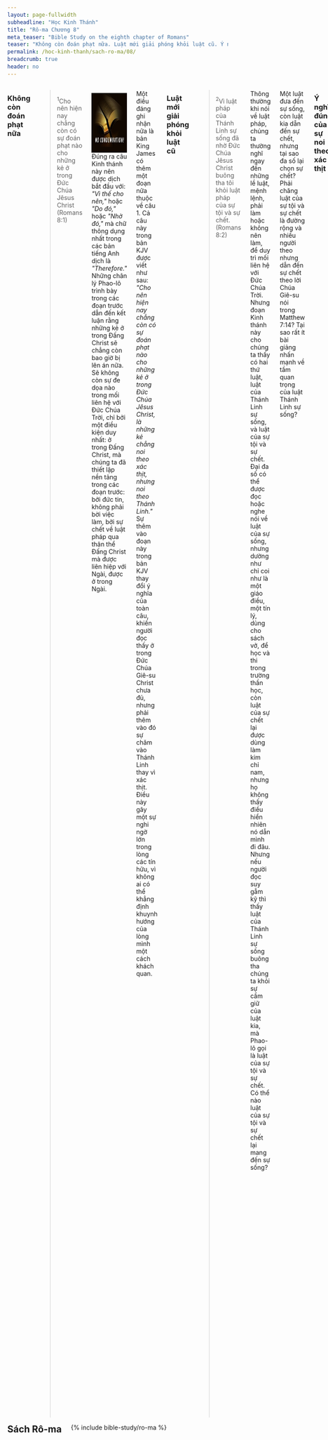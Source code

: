 ```yaml
---
layout: page-fullwidth
subheadline: "Học Kinh Thánh"
title: "Rô-ma Chương 8"
meta_teaser: "Bible Study on the eighth chapter of Romans"
teaser: "Không còn đoán phạt nữa. Luật mới giải phóng khỏi luật cũ. Ý nghĩa đúng của sự noi theo xác thịt. Trọng tâm của đức tin bạn đặt vào đâu? Ai sống theo xác thịt? Phần Thần Linh sống, còn xác thịt thì chết. Thánh Linh ban sự sống. Món nợ xác thịt đã được trả. Đừng dùng xác thịt để đạt sự công bình. Được ấn chứng bởi Thánh Linh.  Bình an trong Chúa. Chịu đau đớn với Chúa--ý nghĩa đúng. Mong đợi ngày giải cứu khỏi làm tôi sự hư nát. Đức Thánh Linh cầu thay. Những kẻ được Đức Chúa Trời kêu gọi. Tình yêu Chúa bất khả phân ly."
permalink: /hoc-kinh-thanh/sach-ro-ma/08/
breadcrumb: true
header: no
---
```

<!--more-->
<div class="row">
<div class="medium-8 columns" markdown="1">

### Không còn đoán phạt nữa

> <sup>1</sup>Cho nên hiện nay chẳng còn có sự đoán phạt nào cho những kẻ ở trong Ðức Chúa Jêsus Christ (Romans 8:1)

<div>
<p>
<img alt src="/images/no-condemnation.jpg" style="border: 0px none; margin: 7px 15px 0px 0px; max-width: 100%; height: 136px; padding: 0px; float: left;">
Đúng ra câu Kinh thánh này nên được dịch bắt đầu với: <span style="font-style: italic;">"Vì thế cho nên,"</span> hoặc <span style="font-style: italic;">"Do đó,"</span> hoặc <span style="font-style: italic;">"Nhờ đó,"</span> mà chữ thông dụng nhất trong các bản tiếng Anh dịch là <span style="font-style: italic;">"Therefore."</span> Những chân lý Phao-lô trình bày trong các đoạn trước dẫn đến kết luận rằng những kẻ ở trong Đấng Christ sẽ chẳng còn bao giờ bị lên án nữa. Sẽ không còn sự đe dọa nào trong mối liên hệ với Đức Chúa Trời, chỉ bởi một điều kiện duy nhất: ở trong Đấng Christ, mà chúng ta đã thiết lập nền tảng trong các đoạn trước: bởi đức tin, không phải bời việc làm, bởi sự chết về luật pháp qua thân thể Đấng Christ mà được liên hiệp với Ngài, được ở trong Ngài.
</p>
</div>

Một điều đáng ghi nhận nữa là bản King James có thêm một đoạn nữa thuộc về câu 1. Cả câu này trong bản KJV được viết như sau: <span style="font-style: italic;">"Cho nên hiện nay chẳng còn có sự đoán phạt nào cho những kẻ ở trong Ðức Chúa Jêsus Christ, là những kẻ chẳng noi theo xác thịt, nhưng noi theo Thánh Linh."</span> Sự thêm vào đoạn này trong bản KJV thay đổi ý nghĩa của toàn câu, khiến người đọc thấy ở trong Đức Chúa Giê-su Christ chưa đủ, nhưng phải thêm vào đó sự chăm vào Thánh Linh thay vì xác thịt. Điều này gây một sự nghi ngờ lớn trong lòng các tín hữu, vì không ai có thể khẳng định khuynh hướng của lòng mình một cách khách quan.

### Luật mới giải phóng khỏi luật cũ

> <sup>2</sup>Vì luật pháp của Thánh Linh sự sống đã nhờ Ðức Chúa Jêsus Christ buông tha tôi khỏi luật pháp của sự tội và sự chết. (Romans 8:2)

Thông thường khi nói về luật pháp, chúng ta thường nghĩ ngay đến những lề luật, mệnh lệnh, phải làm hoặc không nên làm, để duy trì mối liên hệ với Đức Chúa Trời. Nhưng đoạn Kinh thánh này cho chúng ta thấy có hai thứ luật, luật của Thánh Linh sự sống, và luật của sự tội và sự chết. Đại đa số có thể được đọc hoặc nghe nói về luật của sự sống, nhưng dường như chỉ coi như là một giáo điều, một tín lý, dùng cho sách vở, để học và thi trong trường thần học, còn luật của sự chết lại được dùng làm kim chỉ nam, nhưng họ không thấy điều hiển nhiên nó dẫn mình đi đâu. Nhưng nếu người đọc suy gẫm kỹ thì thấy luật của Thánh Linh sự sống buông tha chúng ta khỏi sự cầm giữ của luật kia, mà Phao-lô gọi là luật của sự tội và sự chết. Có thể nào luật của sự tội và sự chết lại mang đến sự sống? 

Một luật đưa đến sự sống, còn luật kia dẫn đến sự chết, nhưng tại sao đa số lại chọn sự chết? Phải chăng luật của sự tội và sự chết là đường rộng và nhiều người theo nhưng dẫn đến sự chết theo lời Chúa Giê-su nói trong Matthew 7:14? Tại sao rất ít bài giảng nhấn mạnh về tầm quan trọng của luật Thánh Linh sự sống?

### Ý nghĩa đúng của sự noi theo xác thịt

> <sup>3</sup>Vì điều chi luật pháp không làm nổi, tại xác thịt làm cho luật pháp ra yếu đuối, thì Ðức Chúa Trời đã làm rồi: Ngài đã vì cớ tội lỗi sai chính Con mình lấy xác thịt giống như xác thịt tội lỗi chúng ta, và đã đoán phạt tội lỗi trong xác thịt,  <sup>4</sup>hầu cho sự công bình mà luật pháp buộc phải làm được trọn trong chúng ta, là kẻ chẳng noi theo xác thịt, nhưng noi theo Thánh Linh. (Romans 8:3-4)

Luật pháp không làm nổi điều gì? Còn điều gì khác quan trọng hơn là đạt được sự công bình của Đức Chúa Trời, và sự sống? Như Phao-lô đã nói trong phần cuối của Romans 7, rằng xác thịt không thể nào làm được trọn những điều đòi hỏi của luật pháp, và vì thế Chúa đã ban Con Một của Ngài để thực hiện điều chúng ta không làm nổi, hoặc nói theo cách của Phao-lô, điều mà luật pháp không làm được qua xác thịt loài người.

Thế nào là noi theo xác thịt? Còn noi theo Thánh Linh? Trước hết chúng ta nên định nghĩa chữ <span style="font-style: italic;">"noi theo."</span> Noi theo, hoặc <span style="font-style: italic;">"patterned after."</span> Cứ theo từ tiết của Rô-ma từ chương 1 đến đây, các sự so sánh giữa hai thái cực: xác thịt và Thánh Linh, mà liên hệ đến xác thịt gồm có luật pháp và việc làm, còn liên hệ đến Thánh Linh thì qua ân điển và đức tin. Nhưng mục đích chính của hai sự noi theo này là gì? Mọi tôn giáo, kể cả Christianity, hay Cơ-đốc giáo, đều nhằm mục đich đạt đến được lý tưởng cao nhất trong niềm tin. Đây cũng là mục đích của Phao-lô khi so sánh hai thái cực này trong khả năng đạt được mục tiêu đó: trong niềm tin của chúng ta, mục tiêu đó là đạt được sự công bình của Đức Chúa Trời. Do đó, sự noi theo xác thịt mà Phao-lô nói ở đây không phải là những cám dỗ thường tình, nhưng là sự sử dụng sức người, qua việc làm của xác thịt, để đạt được sự công bình của Đức Chúa Trời. Kết luận là luật pháp không thể nào bởi xác thịt hay chết mà khiến người theo đó đạt đến sự cứu rỗi. 

### Trọng tâm của đức tin bạn đặt vào đâu?
> <sup>5</sup>Thật thế, kẻ sống theo xác thịt thì chăm những sự thuộc về xác thịt; còn kẻ sống theo Thánh Linh thì chăm những sự thuộc về Thánh Linh.  <sup>6</sup>Vả, chăm về xác thịt sanh ra sự chết, còn chăm về Thánh Linh sanh ra sự sống và bình an;  <sup>7</sup>vì sự chăm về xác thịt nghịch với Ðức Chúa Trời, bởi nó không phục dưới luật pháp Ðức Chúa Trời, lại cũng không thể phục được.  <sup>8</sup>Vả, những kẻ sống theo xác thịt, thì không thể đẹp lòng Ðức Chúa Trời (Romans 8:5-8).

Những ý Phao-lô viết trong đoạn này chỉ là để làm sáng tỏ thêm điều ông đã viết ở chương 7, mà ở đó ông đã thiết lập nền tảng hầu chúng ta có thể hiểu chương này cách đúng đắn.

Tiếp tục theo ý của các câu trong Romans 8:3-4 ở trên, những kẻ cậy vào việc làm của xác thịt để thỏa những đòi hỏi của luật pháp, thì chắc chắn luôn luôn chú tâm đến những công đức, hoặc những vi phạm, của xác thịt, dù tiêu cực hoặc tích cực, xác thịt vẫn là trọng tâm của những người chăm về nó. Người Ga-la-ti biểu lộ sự chú tâm của họ về xác thịt khi họ đặt nặng nghi lễ cắt bì không những chỉ cho người Do-thái, mà cho cả các tín hữu người ngoại. Người Cơ-lô-se thì chú trọng đến các sự kiêng cử, giữ các ngày tháng, v.v...

Ngược lại, thế nào là sống theo Thánh Linh? Một cách đơn giản chúng ta có thể nói rằng khi một người hoàn toàn trông cậy nơi Đức Thánh Linh để đạt được sự công bình của Đức Chúa Trời. Chúng ta đã làm điều này rồi khi khởi đầu đến nơi chân thập tự nhìn nhận sự bất lực để tự cứu lấy mình. Do đó rõ ràng bước đi theo Thánh Linh là đi trọn cuộc đời y như khi mới bắt đầu tin Chúa. Chúng ta thường khuyên nhủ lẫn nhau về sự đầu phục, nhường quyền làm chủ, cho Đức Thánh Linh, và Chúa Giê-su cũng đã cho chúng ta một công thức để thực hiện điều đó: AN NGHỈ, một sự an nghỉ tâm linh cũng giống như ngày Sa-bát về phần xác, sự an nghỉ được ban cho những kẻ tin vì Chúa Giê-su đã phán: mọi sự đã được trọn. Trong Galatians 3:3 Phao-lô đã mắng họ về sự dại dột khởi đầu bằng Thánh Linh rồi lại quay trở về dùng xác thịt để sống đời còn lại. Các độc giả bây giờ có thấy rõ ràng là bước đi theo xác thịt có nghĩa là dùng xác thịt để làm công việc Chúa?

Sự chú tâm về xác thịt là trọng tâm của mọi tôn giáo trên đời, kể cả những người theo đạo Chúa nhưng tín lý đặt trọng tâm trên xác thịt, dù tích cực hoặc tiêu cực, dù với dụng ý khuyên bảo, dạy dỗ, nhưng nhắm vào sự kềm hãm hoặc sửa đổi xác thịt hay chết. Phao-lô kết luận đoạn này với lời cảnh cáo nghiêm trọng: niềm tin đặt trọng tâm trên xác thịt thì chẳng hề đẹp lòng Đức Chúa Trời.

### Ai sống theo xác thịt?

> <sup>9</sup>Về phần anh em, nếu thật quả Thánh Linh Ðức Chúa Trời ở trong mình, thì không sống theo xác thịt đâu, nhưng theo Thánh Linh; song nếu ai không có Thánh Linh của Ðấng Christ, thì người ấy chẳng thuộc về Ngài. (Romans 8:9)

Nếu chúng ta thắc mắc không biết cách nào để định rằng mình đang sống theo xác thịt hoặc Thánh Linh, thì đoạn Kinh thánh này cho chúng ta mực thước theo tiêu chuẩn của Chúa để đo lường: AI CÓ THÁNH LINH THÌ KHÔNG SỐNG THEO XÁC THỊT. Nhưng có người sẽ hỏi: Làm sao để biết mình có Thánh Linh? Ephesians 1:12-14 viết rằng những người tin Đấng Christ thì được ấn chứng bằng Thánh Linh để làm bằng chứng cho đến ngày cứu rỗi. Do đó theo như lời viết trong câu Kinh thánh trên, kẻ được ấn chứng bằng Thánh Linh thì được KỂ NHƯ KHÔNG CÒN SỐNG THEO XÁC THỊT NỮA, được thoát khỏi luật pháp buộc mình vào thân xác hay chết (Romans 6:4; Romans 7).

Đó là lý do tại sao một người vẫn còn sống trong thân xác tội lỗi mà lại được KỂ LÀ không sống theo xác thịt. Y theo cách người đó được KỂ LÀ VÔ TỘI, XƯNG LÀ CÔNG BÌNH, KỂ NHƯ ĐƯỢC ĐỒNG CHẾT VÀ CHÔN CÙNG ĐẤNG CHRIST, ĐƯỢC THÁNH HÓA, thì sự thoát khỏi xác thịt cũng là MỘT ĐỊA VỊ ĐƯỢC BAN CHO CÁCH NHƯNG KHÔNG.

Trên thực tế, bản chất tội lỗi của người đó vẫn còn thừa khả năng phạm tội, lại còn phạm tội hằng ngày vì mọi việc, dù là việc làm lành, đều thiếu mất sự vinh hiển của Đức Chúa Trời, và do đó cũng kể là tội lỗi. Tiên tri Ê-sai cũng nói lên điều này trong Isaiah 64:6 rằng mọi việc công bình mà chúng ta làm thảy đều như tấm áo nhớp.

### Phần Thần Linh sống, còn xác thịt thì chết

> <sup>10</sup>Vậy nếu Ðấng Christ ở trong anh em, thì thân thể chết nhơn cớ tội lỗi, mà thần linh sống nhơn cớ sự công bình. (Romans 8:10)

 Hi vọng từ tiết, hoặc văn mạch, của câu này làm sáng tỏ ý nghĩa của sự <span style="font-style: italic;">"sống theo xác thịt."</span> Câu này cho chúng ta thấy anh em, tức là mỗi người trong chúng ta, có hai phần, thân thể, và thần linh, mà thân thể <span style="font-style: italic;">"chết nhơn cớ tội lỗi"</span> là một điều hẳn nhiên, nghĩa là không thể tránh được, là thân thể tự nó là tội lỗi và ở trong sự chết. Tôi không cần giải thích nhiều về phần thần linh vì ít có những ứng dụng sai lầm về điều này.

Hơn nữa, theo câu 10, một người dù được ở trong Đấng Christ, thân thể, hay xác thịt, vẫn chết vì tội lỗi. Do đó chúng ta có thể hiểu <span style="font-style: italic;">"không sống theo xác thịt,"</span> như được viết trong câu 9, tức là không còn đặt xác thịt, cùng những việc làm của nó dù lành hay dữ, làm sự định giá trong mối liên hệ với Chúa. Mọi giải thích khác đều mâu thuẫn những điều sứ đồ Phao-lô đang viết cho chúng ta.

Còn phần tâm linh thì được sống nhờ sự được xưng công bình bởi dòng huyết của Đấng Christ.

### Thánh Linh ban sự sống

> <sup>11</sup>Lại nếu Thánh Linh của Ðấng làm cho Ðức Chúa Jêsus sống lại từ trong kẻ chết ở trong anh em, thì Ðấng làm cho Ðức Chúa Jêsus Christ sống lại từ trong kẻ chết cũng sẽ nhờ Thánh Linh Ngài ở trong anh em mà khiến thân thể hay chết của anh em lại sống. (Romans 8:11)

Điều mỗi tín hữu cần không phải là một phương thức, trau giồi, luyện tập, hoặc bất cứ điều gì có thể làm, nhưng là SỰ SỐNG bởi chính Đấng làm Đấng Christ sống lại từ kẻ chết, như chính Ngài đã hà hơi ban sự sống cho A-đam. Nhưng thói thường, chúng ta thường hay lâm vào cạm bẫy của xác thịt, nghĩ rằng mình có thể làm được điều gì đó để duy trì đời sống tâm linh. Bằng chứng là giáo sư siêu đẳng về luật pháp của người Do-thái là Ni-cô-đem đã đến hỏi Chúa: <span style="font-style: italic;">"Người đã già thì sanh lại làm sao được? Có thể nào trở vào lòng mẹ và sanh lần thứ hai sao?"</span> (John 3:1-7) Chúa Giê-su nói về sự sanh lại từ nơi thiên thượng, còn Ni-cô-đem khi nghĩ quá thân thể phàm nhân; dường như ông đang ám chỉ thuyết luân hồi, rằng xác thịt có thể một ngày kia thành thần thánh. Quả thật nhiều tín hữu và lãnh đạo của họ cũng thường nghĩ như vậy: tôi phải làm gì? Nhưng đây là sự suy nghĩ đến từ xác thịt hư nát, từ lối suy nghĩ của đời này. Chúng ta không thể làm được điều gì cả, ngoại trừ nhìn Chúa Giê-su như dân Do-thái ngày xưa trong sa mạc nhìn con rắn bị treo lên để được cứu. Chúa Giê-su phán với Ni-cô-đem: ngươi phải được tái sinh. Bạn làm gì để được tái sinh? Xả thân trên giàn hỏa thiêu? Bố thí hết tài sản cho người nghèo? Giảng luận hùng hồn? Hiểu được hết mọi huyền nhiệm? Chẳng bởi năng quyền, nhưng bời Thần Chúa (Zechariah 4:6).

Bạn có tin rằng chỉ cần tin vào Đấng Christ là đủ không? Hay là bạn phải làm gì thêm? Hãy học gương Ni-cô-đem.

### Món nợ xác thịt đã được trả

> <sup>12</sup>Vậy, hỡi anh em, chúng ta chẳng mắc nợ xác thịt đâu, đặng sống theo xác thịt. (Romans 8:12)

Thật vậy, chúng ta quả đã nợ xác thịt về tội lỗi, nhưng Chúa đã trả hết nợ quá khứ, hiện tại, và tương lai. Lại nếu chúng ta được xóa nợ, thì luật đòi chúng ta phải trả nợ không còn hiệu lực nữa, xiềng trói chúng ta vào xác thịt hay chết bị phá tung. Từ đây mỗi ngày chúng ta được sống cách tự do, lòng được tẩy sạch khỏi lương tâm xấu, thân thể rửa bằng nước trong (Hebrews <sup>1</sup>0:22), không còn phải lo thanh toán nợ nần lập đi lập lại nữa, vì Chúa đã thanh toán món nợ này một lần đủ cả. Do đó bài cầu nguyện chung, câu "xin Cha tha nợ chúng con" là để cho những người chưa tin Chúa, nhất là những người Pha-ri-si, họ không xin được tha nợ vì họ vẫn thường trả bằng những của lễ thiêu; nhưng sự tha nợ nói lên chỉ một của lễ đẹp lòng Đức Chúa Trời được Ngài nhân: Giê-su Christ. Nếu không còn mắc nợ xác thịt nữa sao chúng ta lại sống như vẫn còn nợ?

### Đừng dùng xác thịt để đạt sự công bình

> <sup>13</sup>Thật thế, nếu anh em sống theo xác thịt thì phải chết; song nếu nhờ Thánh Linh, làm cho chết các việc của thân thể, thì anh em sẽ sống. (Romans 8:13)

Đến đây, chúng ta có thể diễn ý câu Kinh thánh như thế này: Thật thế, nếu anh em dùng xác thịt để hòng được sự công bình của Đức Chúa Trời, thì lầm to, vì làm như vậy sẽ dẫn đến sự chết, nhưng nếu cậy vào quyền năng của Thánh Linh, tức là đặt niềm tin nơi Đấng mà nhờ Ngài chúng ta được đồng chết và chôn khiến luật pháp buộc chúng ta vào đời sống cũ trở nên mất hiệu lực, thì sẽ được sự sống.

Nếu quí vị quên đoạn Kinh thánh nói về sự chết về luật pháp để được hiệp một với Đấng Christ thì xin đọc lại bài viết của chương 7. Các việc của thân thể là tội lỗi, mà tội lỗi chỉ có quyền lực khi luật pháp đòi hỏi chúng ta phải trả nợ còn hiệu lực. Do đó các việc của thân thể, hay tội lỗi, chỉ chết đi khi luật pháp ban quyền cho nó bị mất hiệu lực. Chúng ta được thoát khỏi luật pháp ràng buộc đó qua xác Chúa Giê-su.

### Được ấn chứng bởi Thánh Linh

> <sup>14</sup>Vì hết thảy kẻ nào được Thánh Linh của Ðức Chúa Trời dắt dẫn, đều là con của Ðức Chúa Trời. (Romans 8:14)

Hết thảy kẻ nào được Thánh Linh của Đức Chúa Trời dắt dẫn. Và chúng ta cũng biết hễ người nào ở trong Đấng Christ thì được ban cho Thánh Linh làm ấn chứng (Ephesians 1:13) và là Đấng An Ủi, dẫn chúng ta vào mọi lẽ thật.

Nhưng đây là cả một vấn đề rắc rối trong nhiều hệ phái của Tin Lành, về sự ai là người được Thánh Linh dắt dẫn. Một hôm người bạn, có lẽ không đồng ý về những điều tôi chia xẻ ở đây, hỏi tôi về 5 điểm trong giáo thuyết Calvin (5-point Calvinism). Tôi đọc qua và có nhận định rằng, đa số những điểm đều nhằm mục đích định nghĩa ai là Cơ-đốc Nhân qua những dấu hiệu, những bằng chứng. Tôi nhận xét rằng bàn luận về những điều này là vô ích, vì tốt hơn là chúng ta nên chỉ cho người ta con đường đến sự cứu rỗi, còn ai là Cơ-đốc Nhân thì Đức Chúa Trời là Đấng Vô Sở Bất Tri (All Knowing, Omniscient) chắc không mù mà phải nhờ quí vị Calvin vạch ra giùm kẻo Ngài bị lừa.

Chúa Giê-su cũng nói về điều này khi các môn đệ Ngài tìm cách loại bỏ những người có thể có gian ý khi làm công việc Chúa; Ngài phán cứ để đó cho đến ngày sau rốt, e họ nhổ nhằm lúa mì thay vì cỏ lùng (Matthew 13:24-30). Lý thuyết Calvin, cũng như nhiều sách vở và giảng luận trong hội thánh, nhiều khi có chiều hướng muốn nhổ cỏ lùng, đến nỗi những con cái thật của Đức Chúa Trời nhiều khi nghi ngờ chính sự cứu rỗi của mình, vì nhiều năm tháng trôi qua, đức tin yếu đuối của họ bị gieo vào sự nghi ngờ của những nghi vấn, thay vì họ cứ được tưới vào lòng chân lý về lòng yêu thương, nhân từ, và bản tính thành tín của Đức Chúa Trời. Hãy cẩn thận, đừng để cơ hội quý báu Chúa cho để rao truyền về chiều cao, sâu, rộng của tình yêu Chúa trở thành cuộc nhổ cỏ lùng trái ý Chúa Giê-su. Nếu bạn muốn làm theo mọi điều Chúa Giê-su răn dạy, ít nhất hãy làm theo điều đó: đừng nhổ cỏ lùng nữa. Vì những kẻ đã thuộc về Thánh Linh, thế nào Ngài cũng dẫn dắt họ, còn những kẻ không thuộc về Ngài, bạn dạy họ với mục đích gì? Bạn đang quẳng ngọc trước mũi heo? (Matthew 7:6)

### Bình an trong Chúa. Chứng bởi Thánh Linh

> <sup>15</sup>Thật anh em đã chẳng nhận lấy thần trí của tôi mọi đặng còn ở trong sự sợ hãi; nhưng đã nhận lấy thần trí của sự làm con nuôi, và nhờ đó chúng ta kêu rằng: A-ba! Cha!  <sup>16</sup>Chính Ðức Thánh Linh làm chứng cho lòng chúng ta rằng chúng ta là con cái Ðức Chúa Trời. (Romans 8:15-16)

 Nhờ đâu sự sợ hãi chẳng còn nữa trong mối liên hệ giữa chúng ta và Chúa? Phao-lô nêu lên vấn đề sợ hãi ở đây cũng không phải là không có lý do. Trong mối liên hệ với Chúa qua luật pháp, chắc chắn sự sợ hãi là điều không tránh khỏi, vì trong luật pháp phải có sự lên án, và sự trừng phạt cho những kẻ không hội đủ điều kiện, tiếng Anh gọi là missing the mark. Tội lỗi là missing the mark.

<span style="font-style: italic;">"Thần trí của sự làm con nuôi,"</span> là địa vị mới mà chúng ta có nhờ ở trong Đấng Christ. Trước kia chúng ta mang thần trí, hoặc sống trong địa vị, của người nô lệ dưới tội lỗi. Chúa muốn chúng ta sống trong tâm trạng mới, liên hệ với Ngài qua cách khác, qua sự trọn vẹn của Đấng Christ thay vì sự bất toàn của bản chất tội lỗi. Chúng ta sống trong thần trí của người nô lệ khi vấn đề tội lỗi còn là chủ yếu trong đời sống, với người Do-thái là những nghi lễ, những của lễ thiêu để đền trừ cho những vi phạm.

Người tranh tài trượt băng nghệ thuật ở những thế vận hội mùa Đông chắc chắn có những lúc bị những trận té đau đớn, mất nhiều điểm. Người đó có thể chọn hoặc mang thần trí của sự té ngã, cứ xoay vần trong tâm trí những lần vấp ngã, hoặc mang thần trí của kẻ thắng hơn, kể như mỗi bước, mỗi lần phóng mình lên không trung, là bước đầu tiên của nhà vô địch. Người theo Chúa Giê-su cũng vậy, chú tâm vào đâu: thất bại của mình hay thắng hơn của Chúa, tội lỗi của mình hay sự toàn thiện của Đấng Cứu Thế?

Chúa lại ban cho chúng ta Đức Thánh Linh để làm bằng chứng về sự chúng ta thuộc về Đức Chúa Trời. Nhưng sự làm chứng này không phải là một điều để chúng ta cảm thấy trong lòng, nhưng như là một lời hứa, một chân lý hầu chúng ta hiểu và vững lòng tin. Vì điều cảm nhận trong lòng có thể thay đổi tùy theo hoàn cảnh trong cuộc sống, nhưng lời hứa và chân lý thì không dời đổi. Sự làm chứng này không phải là điều mà mắt thường có thể nhận thấy (Luke 17:20), nhưng là điều mà chúng ta nhận lấy bởi đức tin.

### Chịu đau đớn với Chúa--ý nghĩa đúng

> <sup>17</sup>Lại nếu chúng ta là con cái, thì cũng là kẻ kế tự: kẻ kế tự Ðức Chúa Trời và là kẻ đồng kế tự với Ðấng Christ, miễn chúng ta đều chịu đau đớn với Ngài, hầu cho cũng được vinh hiển với Ngài. <sup>18</sup>Vả, tôi tưởng rằng những sự đau đớn bây giờ chẳng đáng so sánh với sự vinh hiển hầu đến, là sự sẽ được bày ra trong chúng ta. (Romans 8:17-18)

Thế nào là <span style="font-style: italic;">"chịu đau đớn với Ngài?"</span> Chúa đã chịu sự đau đớn về phương diện nào? Của khổ hình trên thập giá để cứu chuộc nhân loại? Của tội lỗi nhân loại chồng chất trên Ngài? Của đau khổ mà nhân loại ai cũng phải trải qua? 

Nếu là sự đau đớn liên hệ đến tội lỗi nhân loại thì chắc chắn không phải là điều mà chúng ta có thể đồng chịu với Chúa, vì để trả giá cho tội lỗi nhân loại Chúa phải mang hình thể con người nhưng chẳng hề phạm tội, và không một người nào sanh bởi thịt và huyết xứng đáng để dự phần vào việc đó.

Nếu là sự đau đớn về sự chồng chất của tội lỗi toàn thế gian trên Chúa khi Ngài chịu đóng đinh đến nỗi Đức Chúa Trời phải tạm lìa bỏ Con Ngài, thì một lần nữa, không ai ngoài Chúa có thể gánh vác điều đó.

Lại chắc chắn không phải là đau đớn thường tình trong thế gian về tật bệnh, chiến tranh, nghèo đói, bất công, bạo hành, v.v..., thì chỉ là kết quả của tội lỗi khiến loài người phải lìa bỏ Vườn Địa Đàng.

Chỉ còn lại một sự đau đớn mà có lẽ Phao-lô nói đến trong thư này đó là sự thống khổ của những tín hữu bị bắt bớ vì danh Chúa. Nhà giảng sư nổi tiếng Charles Spurgeon nói rằng sự đau đớn này là một phần của gia sản mà con cái Chúa nhận lãnh khi đồng kế tự với Đấng Christ, nhưng sự đau đớn này đóng vai trò gì trong nước hầu đến? Đây không thể là một luật chung cho mọi tín hữu; vì có nhiều mức độ của sự bắt bớ cũng như hàng muôn vàn cá tính khác nhau của các tín hữu, người thì can đảm không biết sợ là gì, còn người thì tính tình nhút nhát, tùy theo tâm tính Chúa ban cho họ.

Thêm một vấn đề nan giải nữa là Phao-lô viết về sự đau đớn này như một điều kiện để được làm kẻ đồng kế tự với Đấng Christ, thì điều này trái nghịch với nhiều đoạn Kinh thánh khác về sự được cứu bởi ân điển qua đức tin, và trong Colossians 2:23 khi chính Phao-lô viết rằng những sự đày đọa thân thể cách nghiêm khắc không ích gì cho sự nên thánh.

Vậy chúng ta kết luận như thế nào, hoặc tìm được ứng dụng gì về sự chịu khổ trong đoạn Kinh thánh này? Tôi tin Đức Thánh Linh sẽ hướng dẫn mỗi cá nhân theo ý và quyền năng Ngài để vừa muốn vừa làm theo ý muốn của Đức Chúa Trời.

### Mong đợi ngày được giải cứu khỏi làm tôi sự hư nát

> <sup>19</sup>Thật thế, muôn vật ước ao, nóng nảy mà trông đợi con cái Ðức Chúa Trời được tỏ ra.  <sup>20</sup>Vì muôn vật đã bị bắt phục sự hư không, chẳng phải tự ý mình, bèn là bởi cớ Ðấng bắt phục.  <sup>21</sup>Muôn vật mong rằng mình cũng sẽ được giải cứu khỏi làm tôi sự hư nát, đặng dự phần trong sự tự do vinh hiển của con cái Ðức Chúa Trời.  <sup>22</sup>Vì chúng ta biết rằng muôn vật đều than thở và chịu khó nhọc cho đến ngày nay;  <sup>23</sup>không những muôn vật thôi, lại chúng ta, là kẻ có trái đầu mùa của Ðức Thánh Linh, cũng than thở trong lòng đang khi trông đợi sự làm con nuôi, tức là sự cứu chuộc thân thể chúng ta vậy.  <sup>24</sup>Vì chúng ta được cứu trong sự trông cậy, nhưng khi người ta đã thấy điều mình trông cậy rồi, ấy không phải là trông nữa: mình thấy rồi, sao còn trông làm chi?  <sup>25</sup>Song nếu chúng ta trông điều mình không thấy, ấy là chúng ta chờ đợi điều đó cách nhịn nhục. (Romans 8:19-25)

Từ đầu thơ Rô-ma đến đoạn này, Phao-lô giúp chúng ta sống đời Cơ-đốc Nhân trong địa vị của kẻ thắng hơn nhờ Đấng Christ, đã được thoát khỏi sự kềm tỏa của luật pháp buộc chúng ta vào địa vị tội lỗi. Quí vị có để ý thấy tôi dùng chữ <span style="font-style: italic;">"địa vị"</span> được lập đi lập lại để nói lên tầm quan trọng của nó. Những điều chúng ta có, được đồng chết và chôn với Đấng Christ, được thoát khỏi luật pháp lên án chúng ta vì những sự vi phạm, được biệt riêng ra làm kẻ đồng kế tự với Đấng Christ, được xưng công bình, v.v, hoàn toàn là sự ban cho nhờ ân điển Chúa. Mặc dầu những sự ban cho này được đặt trên nền tảng là lời hứa của Đức Chúa Trời thành tín, trong hiện tại con cái Chúa vẫn phải <span style="font-style: italic;">"làm tôi sự hư nát."</span>

Về một phương diện, trong địa vị, chúng ta được kể là không còn ở trong tội lỗi nữa, nhưng về một phương diện khác, vì còn sống trong xác thịt, chúng ta vẫn phải làm tôi của sự hư nát. Do đó người tín hữu có hai sự lựa chọn, Chúa đã chịu đóng đinh để chúng ta được chuyển sang địa vị làm con cái Đức Chúa Trời, hay vẫn ở trong địa vị tội nhân, ngày đêm lo chiến đấu với tội lỗi.

Nhiều tín hữu, kể cả các vĩ nhân trong đức tin hiện đại, như Charles Spurgeon, M.L. Jones, tin rằng Chúa tiếp tục làm việc trong đời sống tín hữu để đến mức toàn thiện trong ngày cứu rỗi. Nhưng họ đặt giáo lý này trên căn bản nào? Trong Romans 7:20,25;8:10 Phao-lô cho chúng ta thấy hai phần trong đời sống Cơ-đốc Nhân: xác thịt và tâm trí, hoặc tâm linh. Về phần tâm linh đã được Thánh Linh Chúa ban cho như khi Ngài hà hơi vào A-đam để ban ông sự sống, thì phần này bất toàn chỗ nào mà cần được làm cho toàn thiện? Chắc hẳn họ cũng đồng ý với tôi rằng phần tâm linh đến từ Chúa thì tự nó toàn hảo. Còn phần xác thịt, sẽ bị phá hủy như bình da cũ, không được hưởng sự không hay hư nát, thì cải thiện chỗ nào, và để làm gì nếu không vào được nước Trời?

 Tôi biết nhiều tín hữu và các mục vụ đều nhắm vào sự cải thiện phần xác thịt bị rủa sả làm tôi của sự hư nát. Họ không hiểu điều Chúa phán cùng Ni-cô-đem rằng xác thịt chỉ sanh ra xác thịt, còn sự tái sinh đến từ Thánh Linh thì chẳng hề cần làm cho toàn hảo, vì tự nó là toàn hảo

### Đức Thánh Linh cầu thay

> <sup>26</sup>Cũng một lẽ ấy, Ðức Thánh Linh giúp cho sự yếu đuối chúng ta. Vì chúng ta chẳng biết sự mình phải xin đặng cầu nguyện cho xứng đáng; nhưng chính Ðức Thánh Linh lấy sự thở than không thể nói ra được mà cầu khẩn thay cho chúng ta. <sup>27</sup>Ðấng dò xét lòng người hiểu biết ý tưởng của Thánh Linh là thể nào, vì ấy là theo ý Ðức Chúa Trời mà Ngài cầu thế cho các thánh đồ vậy.  (Romans 8:26-27)

Còn điều gì mà Chúa không làm thay cho chúng ta? Từ giá phải trả để đền bù cho tội lỗi, sự xưng công bình, sự được trở nên con cái Đức Chúa Trời từ trạng thái hư nát, và bây giờ ngay cả sự thông công với Đức Chúa Trời qua lời cầu nguyện. Sự yếu đuối này nói lên chúng ta không có khả năng biết ý Đức Chúa Trời và điều gì để cầu xin với Ngài. Thế mà có biết bao sách vở viết về sự cầu nguyện; phải chăng các tác giả này không yếu đuối? biết dò xét lòng người và hiểu biết ý tưởng của Thánh Linh? Có lẽ sách viết về sự cầu nguyện phải có tựa như thế này: Không biết phải cầu nguyện làm sao? Và nội dung chỉ cần một câu: Thực vậy, vì là người yếu đuối, không một ai trong chúng ta biết cầu nguyện. Hãy cứ tin cậy vì Thánh Linh đang cầu thay.

### Những kẻ được Đức Chúa Trời kêu gọi

> <sup>28</sup>Vả, chúng ta biết rằng mọi sự hiệp lại làm ích cho kẻ yêu mến Ðức Chúa Trời, tức là cho kẻ được gọi theo ý muốn Ngài đã định. <sup>29</sup>Vì Ngài cũng đã định sẵn để nên giống như hình bóng Con Ngài, hầu cho Con nầy được làm Con cả ở giữa nhiều anh em; <sup>30</sup>còn những kẻ Ngài đã định sẵn, thì Ngài cũng đã gọi, những kẻ Ngài đã gọi, thì Ngài cũng đã xưng là công bình, và những kẻ Ngài đã xưng là công bình, thì Ngài cũng đã làm cho vinh hiển. (Romans 8:28-30)

Đa số chúng ta đều biết mệnh lệnh của Chúa Giê-su về sự yêu thương, nhưng lắm khi chúng ta không biết phải yêu thương Chúa như thế nào, và bao nhiêu là đủ. Cũng như câu Kinh thánh bên trên nói về sự cầu nguyện, nếu yếu đuối đến độ không biết phải cầu nguyện như thế nào, không hiểu biết ý tưởng của Thánh Linh, thì làm sao yêu mến được Đấng mình không thấy. À thế nhưng có lời giải đáp trong câu 28: nếu bạn được Đức Chúa Trời kêu gọi, thì bạn là người yêu mến Chúa. Ngay cả sự yêu thương cũng được đặt vào lòng chúng ta như ý muốn Chúa đã định. Chúa định và gọi, Chúa xưng công bình, Chúa làm vinh hiển.

### Tình yêu Chúa bất khả phân ly

> <sup>31</sup>Vả, Ðã vậy thì chúng ta sẽ nói làm sao? Nếu Ðức Chúa Trời vùa giúp chúng ta, thì còn ai nghịch với chúng ta? <sup>32</sup>Ngài đã không tiếc chính Con mình, nhưng vì chúng ta hết thảy mà phó Con ấy cho, thì Ngài há chẳng cũng sẽ ban mọi sự luôn với Con ấy cho chúng ta sao? <sup>33</sup>Ai sẽ kiện kẻ lựa chọn của Ðức Chúa Trời: Ðức Chúa Trời là Ðấng xưng công bình những kẻ ấy. <sup>34</sup>Ai sẽ lên án họ ư? Ðức Chúa Jêsus Christ là Ðấng đã chết, và cũng đã sống lại nữa. Ngài đang ngự bên hữu Ðức Chúa Trời, cầu nguyện thế cho chúng ta. <sup>35</sup>Ai sẽ phân rẽ chúng ta khỏi sự yêu thương của Ðấng Christ? có phải hoạn nạn, khốn cùng, bắt bớ, đói khát, trần truồng, nguy hiểm, hay là gươm giáo chăng? <sup>36</sup>Như có chép rằng: Vì cớ Ngài, chúng tôi bị giết cả ngày; Họ coi chúng tôi như chiên định đem đến hàng làm thịt. <sup>37</sup>Trái lại, trong mọi sự đó, chúng ta nhờ Ðấng yêu thương mình mà thắng hơn bội phần. <sup>38</sup>Vì tôi chắc rằng bất kỳ sự chết, sự sống, các thiên sứ, các kẻ cầm quyền, việc bây giờ, việc hầu đến, quyền phép, <sup>39</sup>bề cao, hay là bề sâu, hoặc một vật nào, chẳng có thể phân rẽ chúng ta khỏi sự yêu thương mà Ðức Chúa Trời đã chứng cho chúng ta trong Ðức Chúa Jêsus Christ, là Chúa chúng ta. (Romans 8:31-39)

Đây không phải chỉ là lời hứa về sự gìn giữ của Chúa cho chúng ta về đời này, vì Chúa đã xả thân trên thập tự chẳng phải để đem đến cho chúng ta những phước lành trong đời hiện tại, nhưng để xưng công bình hầu chúng ta được đứng vững trong ngày sau rốt. Những lời hứa này hướng về sự bảo đảm về sự cứu rỗi, về sự được trở nên con cái Đức Chúa Trời.

</div><!-- /.medium-8.columns -->
<div class="bible-index medium-4 columns">
<h2 style="margin: 0px">Sách Rô-ma</h2>
        {% include bible-study/ro-ma %}
</div><!-- /.medium-4.columns -->
</div><!-- /.row -->
